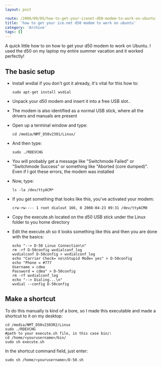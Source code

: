 ```yaml
---
layout: post

route: /2008/09/05/how-to-get-your-icenet-d50-modem-to-work-on-ubuntu
title: 'how to get your ice.net d50 modem to work on ubuntu'
category: 'Archive'
tags: []
---
```


A quick little how to on how to get your d50 modem to work on Ubuntu. I used the
d50 on my laptop my entire summer vacation and it worked perfectly!

## The basic setup

- Install wvdial if you don't got it already, it's vital for this how to:

  `sudo apt-get install wvdial`

- Unpack your d50 modem and insert it into a free USB slot..
- The modem is also identified as a normal USB stick, where all the drivers and
  manuals are present
- Open up a terminal window and type:

  `cd /media/NMT_D50v2301/Linux/`

- And then type:

  `sudo ./RDEVCHG`

- You will probably get a message like "Switchmode Failed" or "Switchmode
  Success" or something like "Aborted (core dumped)". Even if I got these
  errors, the modem was installed
- Now, type:

  `ls -la /dev/ttyACM*`

- If you get something that looks like this, you've activated your modem:

  `crw-rw---- 1 root dialout 166, 0 2008-04-23 09:31 /dev/ttyACM0`

- Copy the execute.sh located on the d50 USB stick under the Linux folder to you
  home directory
- Edit the execute.sh so it looks something like this and then you are done with
  the basics:

      echo "--> D-50 Linux Connection\n"
      rm -rf D-50config wvdialconf_log
      wvdialconf D-50config > wvdialconf_log
      echo "Carrier Check= no\nStupid Mode= yes" > D-50config
      echo "Phone = #777
      Username = cdma
      Password = cdma" > D-50config
      rm -rf wvdialconf_log
      echo "--> Dialing...\n"
      wvdial --config D-50config

## Make a shortcut

To do this manually is kind of a bore, so I made this executable and made a
shortcut to it on my desktop:

    cd /media/NMT_D50v2303R2/Linux
    sudo ./RDEVCHG
    #path to your execute.sh file, in this case bin/:
    cd /home/<yourusername>/bin/
    sudo sh execute.sh

In the shortcut command field, just enter:

    sudo sh /home/<yourusername>/D-50.sh
